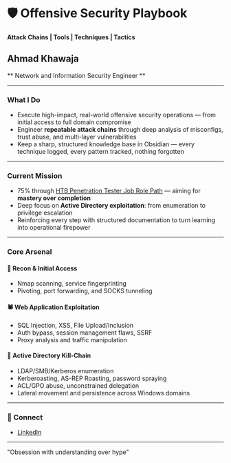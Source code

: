# 🛡️ Offensive Security Playbook  
**Attack Chains | Tools | Techniques | Tactics**

## Ahmad Khawaja  
** Network and Information Security Engineer **

---

### What I Do

- Execute high-impact, real-world offensive security operations — from initial access to full domain compromise  
- Engineer **repeatable attack chains** through deep analysis of misconfigs, trust abuse, and multi-layer vulnerabilities  
- Keep a sharp, structured knowledge base in Obsidian — every technique logged, every pattern tracked, nothing forgotten

---

### Current Mission

- 75% through [HTB Penetration Tester Job Role Path](https://academy.hackthebox.com/path/preview/penetration-tester) — aiming for **mastery over completion**  
- Deep focus on **Active Directory exploitation**: from enumeration to privilege escalation  
- Reinforcing every step with structured documentation to turn learning into operational firepower

---

### Core Arsenal

#### 🔎 Recon & Initial Access  
- Nmap scanning, service fingerprinting  
- Pivoting, port forwarding, and SOCKS tunneling  

#### 🕷️ Web Application Exploitation  
- SQL Injection, XSS, File Upload/Inclusion  
- Auth bypass, session management flaws, SSRF  
- Proxy analysis and traffic manipulation  

#### 🧬 Active Directory Kill-Chain  
- LDAP/SMB/Kerberos enumeration  
- Kerberoasting, AS-REP Roasting, password spraying  
- ACL/GPO abuse, unconstrained delegation  
- Lateral movement and persistence across Windows domains  


---

### 🔗 Connect

- [LinkedIn](https://linkedin.com/in/ahmad-khawaja-30779b277)

---

"Obsession with understanding over hype"
